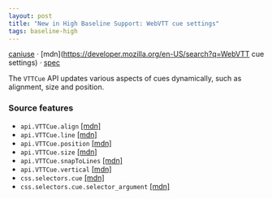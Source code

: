 ```yaml
---
layout: post
title: "New in High Baseline Support: WebVTT cue settings"
tags: baseline-high
---
```


[caniuse](https://caniuse.com/?search=webvtt-cue-settings) · [mdn](https://developer.mozilla.org/en-US/search?q=WebVTT cue settings) · [spec](https://w3c.github.io/webvtt/#the-vttcue-interface)

The `VTTCue` API updates various aspects of cues dynamically, such as alignment, size and position.

### Source features

- ``api.VTTCue.align`` [[mdn]](https://developer.mozilla.org/en-US/search?q=api.VTTCue.align)
- ``api.VTTCue.line`` [[mdn]](https://developer.mozilla.org/en-US/search?q=api.VTTCue.line)
- ``api.VTTCue.position`` [[mdn]](https://developer.mozilla.org/en-US/search?q=api.VTTCue.position)
- ``api.VTTCue.size`` [[mdn]](https://developer.mozilla.org/en-US/search?q=api.VTTCue.size)
- ``api.VTTCue.snapToLines`` [[mdn]](https://developer.mozilla.org/en-US/search?q=api.VTTCue.snapToLines)
- ``api.VTTCue.vertical`` [[mdn]](https://developer.mozilla.org/en-US/search?q=api.VTTCue.vertical)
- ``css.selectors.cue`` [[mdn]](https://developer.mozilla.org/en-US/search?q=css.selectors.cue)
- ``css.selectors.cue.selector_argument`` [[mdn]](https://developer.mozilla.org/en-US/search?q=css.selectors.cue.selector_argument)
